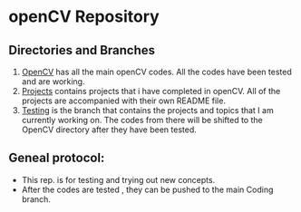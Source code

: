 # openCV Repository  

## Directories and Branches
1. [OpenCV](https://github.com/Pranjalmishra30/openCV-Rep/tree/master/OpenCV) has all the main openCV codes. All the codes have been tested and are working.  
2. [Projects](https://github.com/Pranjalmishra30/openCV-Rep/tree/master/Projects) contains projects that i have completed in openCV. All of the projects are         accompanied with their own README file.
3. [Testing](https://github.com/Pranjalmishra30/openCV-Rep/tree/Testing) is the branch that contains the projects and topics that I am currently working on. The codes from there will be shifted to the OpenCV directory after they have been tested.

## Geneal protocol:  
   * This rep. is for testing and trying out new concepts.  
   * After the codes are tested , they can be pushed to the main Coding branch.

